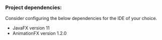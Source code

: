 ### Project dependencies:

Consider configuring the below dependencies for the IDE of your choice.

+ JavaFX version 11
+ AnimationFX version 1.2.0


